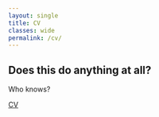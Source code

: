```yaml
---
layout: single
title: CV
classes: wide
permalink: /cv/
---
```


## Does this do anything at all?
Who knows?

<a href="derekdyalCV.pdf" target="_blank">CV</a>
